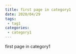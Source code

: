 ```yaml
---
title: first page in category1
date: 2020/04/29
tags:
 - tag1
categories:
 - category1
---
```


first page in category1